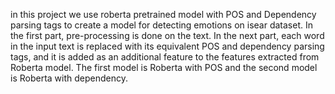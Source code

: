 in this project we use roberta pretrained model with POS and Dependency parsing tags to create a model for detecting emotions on isear dataset.
In the first part, pre-processing is done on the text. In the next part, each word in the input text is replaced with its equivalent  POS and dependency parsing tags, and it is added as an additional feature to the features extracted from Roberta model.
The first model is Roberta with POS and the second model is Roberta with dependency.
​
